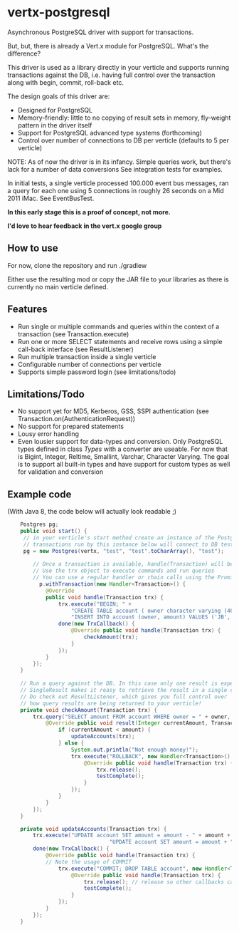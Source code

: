 vertx-postgresql
================

Asynchronous PostgreSQL driver with support for transactions. 

But, but, there is already a Vert.x module for PostgreSQL. What's the difference?

This driver is used as a library directly in your verticle and supports running transactions against the DB,
i.e. having full control over the transaction along with begin, commit, roll-back etc.

The design goals of this driver are:

* Designed for PostgreSQL
* Memory-friendly: little to no copying of result sets in memory, fly-weight pattern in the driver itself
* Support for PostgreSQL advanced type systems (forthcoming)
* Control over number of connections to DB per verticle (defaults to 5 per verticle)

NOTE: As of now the driver is in its infancy. Simple queries work, but there's lack for a number of data conversions
See integration tests for examples.

In initial tests, a single verticle processed 100.000 event bus messages, ran a query for each one using 5 connections in roughly 26 seconds on a Mid 2011 iMac. See EventBusTest.
 
**In this early stage this is a proof of concept, not more.**

**I'd love to hear feedback in the vert.x google group**


How to use
----------

For now, clone the repository and run ./gradlew

Either use the resulting mod or copy the JAR file to your libraries as there is currently no main verticle defined.


Features
----------

* Run single or multiple commands and queries within the context of a transaction (see Transaction.execute)
* Run one or more SELECT statements and receive rows using a simple call-back interface (see ResultListener)
* Run multiple transaction inside a single verticle
* Configurable number of connections per verticle
* Supports simple password login (see limitations/todo)

Limitations/Todo
-----------------

* No support yet for MD5, Kerberos, GSS, SSPI authentication (see Transaction.on(AuthenticationRequest))
* No support for prepared statements
* Lousy error handling
* Even lousier support for data-types and conversion. Only PostgreSQL types defined in class _Types_ with a converter are useable. For now that is Bigint, Integer, Reltime, Smallint, Varchar, Character Varying. The goal is to support all built-in types and have support for custom types as well for validation and conversion




Example code
-------------

(With Java 8, the code below will actually look readable ;)

```java
	Postgres pg;
	public void start() {
	 // in your verticle's start method create an instance of the PostgreSQL driver.
	 // transactions run by this instance below will connect to DB test on localhost using credentials test/test
	 pg = new Postgres(vertx, "test", "test".toCharArray(), "test");
	  
	    // Once a transaction is available, handle(Transaction) will be called. 
	    // Use the trx object to execute commands and run queries
	    // You can use a regular handler or chain calls using the Promise classes in the callback package.
		  p.withTransaction(new Handler<Transaction>() {
			@Override
			public void handle(Transaction trx) {
				trx.execute("BEGIN; " +
					"CREATE TABLE account ( owner character varying (40), amount integer );" +
					"INSERT INTO account (owner, amount) VALUES ('JB', 100), ('LG', 100);").
				done(new TrxCallback() {
					@Override public void handle(Transaction trx) {
						checkAmount(trx);
					}
				});
			}
		});
	}
	
	// Run a query against the DB. In this case only one result is expected.
	// SingleResult makes it reasy to retrieve the result in a single call back
	// Do check out ResultListener, which gives you full control over 
	// how query results are being returned to your verticle!
	private void checkAmount(Transaction trx) {
		trx.query("SELECT amount FROM account WHERE owner = " + owner, new SingleResult<Integer>() {
			@Override public void result(Integer currentAmount, Transaction trx) {
				if (currentAmount < amount) {
					updateAccounts(trx);
				} else {
					System.out.println("Not enough money!");
					trx.execute("ROLLBACK", new Handler<Transaction>() {
						@Override public void handle(Transaction trx) {
							trx.release();
							testComplete();
						}						
					});
				}
			}
		});
	}

	private void updateAccounts(Transaction trx) {
		trx.execute("UPDATE account SET amount = amount - " + amount +  " WHERE owner = " + owner + ";" +
								"UPDATE account SET amount = amount + " + amount + " WHERE owner = " + target + ";").
		done(new TrxCallback() {
			@Override public void handle(Transaction trx) {
			// Note the usage of COMMIT 
				trx.execute("COMMIT; DROP TABLE account", new Handler<Transaction>() {
					@Override public void handle(Transaction trx) {
						trx.release(); // release so other callbacks can use it
						testComplete();
					}
				});
			}
		});
	}
```		
 
